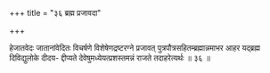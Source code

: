 +++
title = "३६ ब्रह्म प्रजावदा"

+++

हेजातवेदः जातानांवेदितः विचर्षणे विशेषेणद्रष्टरग्ने प्रजावत् पुत्रपौत्रसहितम्ब्रह्मान्नमाभर आहर यद्ब्रह्म दिविद्युलोके दीदय- द्दीप्यते देवेषुमध्येयत्प्रशस्तमन्नं राजते तदाहरेत्यर्थः ॥ ३६ ॥